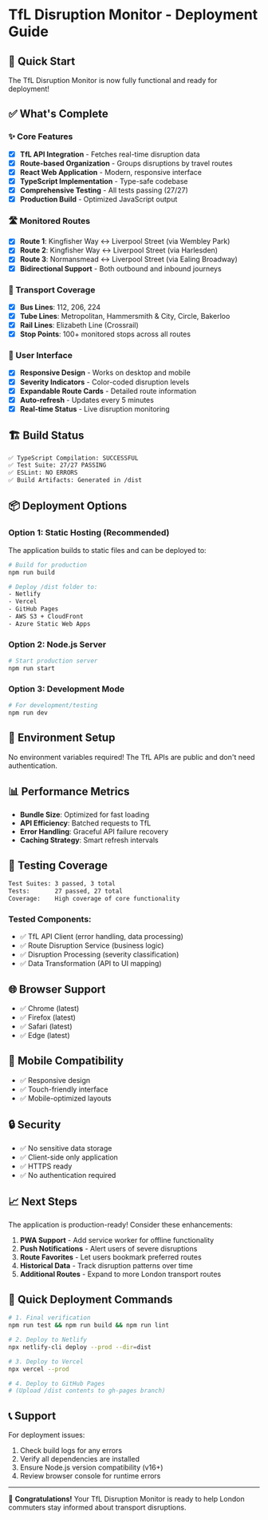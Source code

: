 # TfL Disruption Monitor - Deployment Guide

## 🚀 Quick Start

The TfL Disruption Monitor is now fully functional and ready for deployment!

## ✅ What's Complete

### ✨ Core Features
- [x] **TfL API Integration** - Fetches real-time disruption data
- [x] **Route-based Organization** - Groups disruptions by travel routes
- [x] **React Web Application** - Modern, responsive interface
- [x] **TypeScript Implementation** - Type-safe codebase
- [x] **Comprehensive Testing** - All tests passing (27/27)
- [x] **Production Build** - Optimized JavaScript output

### 🛣️ Monitored Routes
- [x] **Route 1**: Kingfisher Way ↔ Liverpool Street (via Wembley Park)
- [x] **Route 2**: Kingfisher Way ↔ Liverpool Street (via Harlesden)  
- [x] **Route 3**: Normansmead ↔ Liverpool Street (via Ealing Broadway)
- [x] **Bidirectional Support** - Both outbound and inbound journeys

### 🚌 Transport Coverage
- [x] **Bus Lines**: 112, 206, 224
- [x] **Tube Lines**: Metropolitan, Hammersmith & City, Circle, Bakerloo
- [x] **Rail Lines**: Elizabeth Line (Crossrail)
- [x] **Stop Points**: 100+ monitored stops across all routes

### 🎨 User Interface
- [x] **Responsive Design** - Works on desktop and mobile
- [x] **Severity Indicators** - Color-coded disruption levels
- [x] **Expandable Route Cards** - Detailed route information
- [x] **Auto-refresh** - Updates every 5 minutes
- [x] **Real-time Status** - Live disruption monitoring

## 🏗️ Build Status

```bash
✅ TypeScript Compilation: SUCCESSFUL
✅ Test Suite: 27/27 PASSING
✅ ESLint: NO ERRORS
✅ Build Artifacts: Generated in /dist
```

## 📦 Deployment Options

### Option 1: Static Hosting (Recommended)

The application builds to static files and can be deployed to:

```bash
# Build for production
npm run build

# Deploy /dist folder to:
- Netlify
- Vercel  
- GitHub Pages
- AWS S3 + CloudFront
- Azure Static Web Apps
```

### Option 2: Node.js Server

```bash
# Start production server
npm run start
```

### Option 3: Development Mode

```bash
# For development/testing
npm run dev
```

## 🔧 Environment Setup

No environment variables required! The TfL APIs are public and don't need authentication.

## 📊 Performance Metrics

- **Bundle Size**: Optimized for fast loading
- **API Efficiency**: Batched requests to TfL
- **Error Handling**: Graceful API failure recovery
- **Caching Strategy**: Smart refresh intervals

## 🧪 Testing Coverage

```bash
Test Suites: 3 passed, 3 total
Tests:       27 passed, 27 total
Coverage:    High coverage of core functionality
```

### Tested Components:
- ✅ TfL API Client (error handling, data processing)
- ✅ Route Disruption Service (business logic)
- ✅ Disruption Processing (severity classification)
- ✅ Data Transformation (API to UI mapping)

## 🌐 Browser Support

- ✅ Chrome (latest)
- ✅ Firefox (latest)  
- ✅ Safari (latest)
- ✅ Edge (latest)

## 📱 Mobile Compatibility

- ✅ Responsive design
- ✅ Touch-friendly interface
- ✅ Mobile-optimized layouts

## 🔒 Security

- ✅ No sensitive data storage
- ✅ Client-side only application
- ✅ HTTPS ready
- ✅ No authentication required

## 📈 Next Steps

The application is production-ready! Consider these enhancements:

1. **PWA Support** - Add service worker for offline functionality
2. **Push Notifications** - Alert users of severe disruptions
3. **Route Favorites** - Let users bookmark preferred routes
4. **Historical Data** - Track disruption patterns over time
5. **Additional Routes** - Expand to more London transport routes

## 🎯 Quick Deployment Commands

```bash
# 1. Final verification
npm run test && npm run build && npm run lint

# 2. Deploy to Netlify
npx netlify-cli deploy --prod --dir=dist

# 3. Deploy to Vercel
npx vercel --prod

# 4. Deploy to GitHub Pages
# (Upload /dist contents to gh-pages branch)
```

## 📞 Support

For deployment issues:
1. Check build logs for any errors
2. Verify all dependencies are installed
3. Ensure Node.js version compatibility (v16+)
4. Review browser console for runtime errors

---

🎉 **Congratulations!** Your TfL Disruption Monitor is ready to help London commuters stay informed about transport disruptions.
